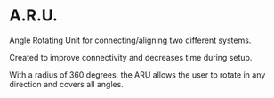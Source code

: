 # A.R.U.
Angle Rotating Unit for connecting/aligning two different systems. 

Created to improve connectivity and decreases time during setup.

With a radius of 360 degrees, the ARU allows the user to rotate in any direction and covers all angles. 

